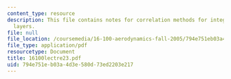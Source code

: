 ```yaml
---
content_type: resource
description: This file contains notes for correlation methods for integral boundary
  layers.
file: null
file_location: /coursemedia/16-100-aerodynamics-fall-2005/794e751eb03a4d3e580d73ed2203e217_16100lectre23.pdf
file_type: application/pdf
resourcetype: Document
title: 16100lectre23.pdf
uid: 794e751e-b03a-4d3e-580d-73ed2203e217
---
```

